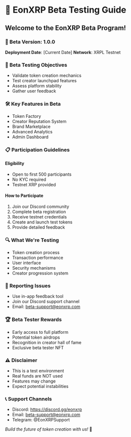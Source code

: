 # 🚀 EonXRP Beta Testing Guide

## Welcome to the EonXRP Beta Program!

### 🌟 Beta Version: 1.0.0
**Deployment Date**: [Current Date]
**Network**: XRPL Testnet

### 🎯 Beta Testing Objectives
- Validate token creation mechanics
- Test creator launchpad features
- Assess platform stability
- Gather user feedback

### 🛠️ Key Features in Beta
- Token Factory
- Creator Reputation System
- Brand Marketplace
- Advanced Analytics
- Admin Dashboard

### 📋 Participation Guidelines

#### Eligibility
- Open to first 500 participants
- No KYC required
- Testnet XRP provided

#### How to Participate
1. Join our Discord community
2. Complete beta registration
3. Receive testnet credentials
4. Create and launch test tokens
5. Provide detailed feedback

### 🔍 What We're Testing
- Token creation process
- Transaction performance
- User interface
- Security mechanisms
- Creator progression system

### 🐛 Reporting Issues
- Use in-app feedback tool
- Join our Discord support channel
- Email: beta-support@eonxrp.com

### 🏆 Beta Tester Rewards
- Early access to full platform
- Potential token airdrops
- Recognition in creator hall of fame
- Exclusive beta tester NFT

### ⚠️ Disclaimer
- This is a test environment
- Real funds are NOT used
- Features may change
- Expect potential instabilities

### 📞 Support Channels
- Discord: https://discord.gg/eonxrp
- Email: beta-support@eonxrp.com
- Telegram: @EonXRPSupport

*Build the future of token creation with us!* 🌈
